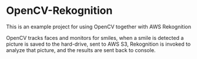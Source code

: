 # OpenCV-Rekognition

This is an example project for using OpenCV together with AWS Rekognition


OpenCV tracks faces and monitors for smiles, when a smile is detected a picture is saved to the hard-drive, sent to AWS S3, Rekognition is invoked to analyze that picture, and the results are sent back to console.  
